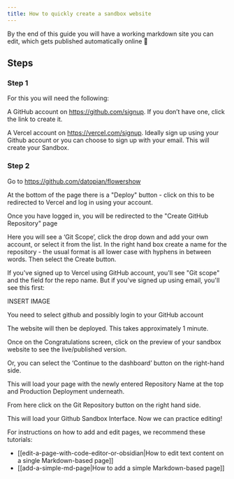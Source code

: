 ```yaml
---
title: How to quickly create a sandbox website
---
```


By the end of this guide you will have a working markdown site you can edit, which gets published automatically online 🎉

## Steps

### Step 1

For this you will need the following:

A GitHub account on https://github.com/signup. If you don’t have one, click the link to create it.

A Vercel account on https://vercel.com/signup. Ideally sign up using your Github account or you can choose to sign up with your email. This will create your Sandbox.

### Step 2

Go to https://github.com/datopian/flowershow

At the bottom of the page there is a "Deploy" button - click on this to be redirected to Vercel and log in using your account.

Once you have logged in, you will be redirected to the "Create GitHub Repository" page

Here you will see a ‘Git Scope’, click the drop down and add your own account, or select it from the list. In the right hand box create a name for the repository - the usual format is all lower case with hyphens in between words. Then select the Create button.

If you've signed up to Vercel using GitHub account, you'll see "Git scope" and the field for the repo name. But if you've signed up using email, you'll see this first:

INSERT IMAGE

You need to select github and possibly login to your GitHub account

The website will then be deployed. This takes approximately 1 minute.

Once on the Congratulations screen, click on the preview of your sandbox website to see the live/published version.

Or, you can select the ‘Continue to the dashboard’ button on the right-hand side.

This will load your page with the newly entered Repository Name at the top and Production Deployment underneath.

From here click on the Git Repository button on the right hand side.

This will load your Github Sandbox Interface. Now we can practice editing!

For instructions on how to add and edit pages, we recommend these tutorials:

- [[edit-a-page-with-code-editor-or-obsidian|How to edit text content on a single Markdown-based page]]
- [[add-a-simple-md-page|How to add a simple Markdown-based page]]
